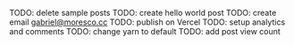 TODO: delete sample posts
TODO: create hello world post
TODO: create email gabriel@moresco.cc
TODO: publish on Vercel
TODO: setup analytics and comments
TODO: change yarn to default
TODO: add post view count
